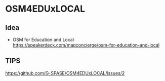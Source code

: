 # OSM4EDUxLOCAL

## Idea
* OSM for Education and Local
https://speakerdeck.com/mapconcierge/osm-for-education-and-local



## TIPS
https://github.com/G-SPASE/OSM4EDUxLOCAL/issues/2
